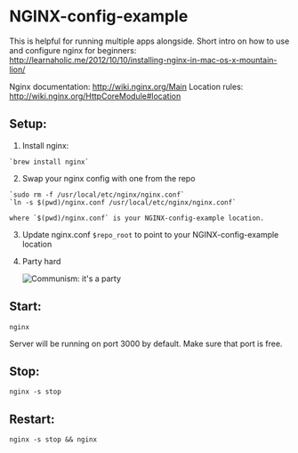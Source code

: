 # NGINX-config-example

This is helpful for running multiple apps alongside.
Short intro on how to use and configure nginx for beginners: http://learnaholic.me/2012/10/10/installing-nginx-in-mac-os-x-mountain-lion/

Nginx documentation: http://wiki.nginx.org/Main
Location rules: http://wiki.nginx.org/HttpCoreModule#location

## Setup:

  1. Install nginx:

    `brew install nginx`

  2. Swap your nginx config with one from the repo

    `sudo rm -f /usr/local/etc/nginx/nginx.conf`
    `ln -s $(pwd)/nginx.conf /usr/local/etc/nginx/nginx.conf`

    where `$(pwd)/nginx.conf` is your NGINX-config-example location.

  3. Update nginx.conf `$repo_root` to point to your NGINX-config-example location

  4. Party hard

     ![Communism: it's a party](http://voicesofthenation.com/wp-content/uploads/2011/12/communism.jpg)

## Start:

  `nginx`

  Server will be running on port 3000 by default. Make sure that port is free.

## Stop:

  `nginx -s stop`

## Restart:

  `nginx -s stop && nginx`
